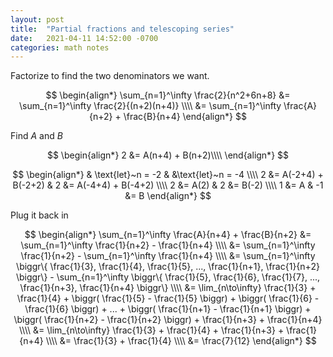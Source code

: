```yaml
---
layout: post
title:  "Partial fractions and telescoping series"
date:   2021-04-11 14:52:00 -0700
categories: math notes
---
```


Factorize to find the two denominators we want.

$$
\begin{align*} 
\sum_{n=1}^\infty \frac{2}{n^2+6n+8}
    &= \sum_{n=1}^\infty \frac{2}{(n+2)(n+4)}
\\\\
    &= \sum_{n=1}^\infty \frac{A}{n+2} + \frac{B}{n+4}
\end{align*}
$$

Find $A$ and $B$

$$
\begin{align*}
2  &= A(n+4) + B(n+2)\\\\
\end{align*}
$$

$$
\begin{align*}
      & \text{let}~n = -2            &    &\text{let}~n = -4
\\\\
    2 &= A(-2+4) + B(-2+2)           &  2 &= A(-4+4) + B(-4+2) 
\\\\
    2 &= A(2)                        &  2 &= B(-2)              
\\\\
    1 &= A                           & -1 &= B                  
\end{align*}
$$

Plug it back in

$$
\begin{align*} 
\sum_{n=1}^\infty \frac{A}{n+4} + \frac{B}{n+2}
    &= \sum_{n=1}^\infty \frac{1}{n+2} - \frac{1}{n+4}
\\\\
    &= \sum_{n=1}^\infty \frac{1}{n+2} - \sum_{n=1}^\infty \frac{1}{n+4}
\\\\
    &= \sum_{n=1}^\infty \biggr\{
        \frac{1}{3}, \frac{1}{4}, \frac{1}{5}, ..., \frac{1}{n+1}, \frac{1}{n+2} \biggr\} -
        \sum_{n=1}^\infty \biggr\{ \frac{1}{5}, \frac{1}{6}, \frac{1}{7}, ..., \frac{1}{n+3}, \frac{1}{n+4} \biggr\}
\\\\
    &= \lim_{n\to\infty}
    \frac{1}{3} + \frac{1}{4} + \biggr( \frac{1}{5} - \frac{1}{5} \biggr) + \biggr( \frac{1}{6} - \frac{1}{6} \biggr) + ...
      + \biggr( \frac{1}{n+1} - \frac{1}{n+1} \biggr) + \biggr( \frac{1}{n+2} - \frac{1}{n+2} \biggr) + \frac{1}{n+3} + \frac{1}{n+4}
\\\\
    &= \lim_{n\to\infty}
    \frac{1}{3} + \frac{1}{4} + \frac{1}{n+3} + \frac{1}{n+4}
\\\\
    &= \frac{1}{3} + \frac{1}{4}
\\\\
    &= \frac{7}{12}
\end{align*}
$$
